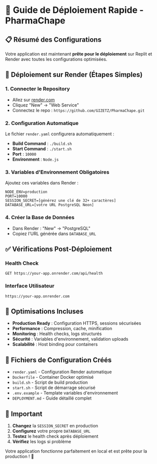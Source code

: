 # 🚀 Guide de Déploiement Rapide - PharmaChape

## 📋 Résumé des Configurations

Votre application est maintenant **prête pour le déploiement** sur Replit et Render avec toutes les configurations optimisées.

## 🎯 Déploiement sur Render (Étapes Simples)

### 1. Connecter le Repository
- Allez sur [render.com](https://render.com)
- Cliquez "New" → "Web Service"  
- Connectez le repo : `https://github.com/GIZETZ/PharmaChape.git`

### 2. Configuration Automatique
Le fichier `render.yaml` configurera automatiquement :
- **Build Command** : `./build.sh`
- **Start Command** : `./start.sh`
- **Port** : `10000`
- **Environment** : `Node.js`

### 3. Variables d'Environnement Obligatoires
Ajoutez ces variables dans Render :

```
NODE_ENV=production
PORT=10000
SESSION_SECRET=[générez une clé de 32+ caractères]
DATABASE_URL=[votre URL PostgreSQL Neon]
```

### 4. Créer la Base de Données
- Dans Render : "New" → "PostgreSQL"
- Copiez l'URL générée dans `DATABASE_URL`

## ✅ Vérifications Post-Déploiement

### Health Check
```
GET https://your-app.onrender.com/api/health
```

### Interface Utilisateur
```
https://your-app.onrender.com
```

## 🔧 Optimisations Incluses

- **Production Ready** : Configuration HTTPS, sessions sécurisées
- **Performance** : Compression, cache, minification
- **Monitoring** : Health checks, logs structurés
- **Sécurité** : Variables d'environnement, validation uploads
- **Scalabilité** : Host binding pour containers

## 📁 Fichiers de Configuration Créés

- `render.yaml` - Configuration Render automatique
- `Dockerfile` - Container Docker optimisé
- `build.sh` - Script de build production
- `start.sh` - Script de démarrage sécurisé
- `.env.example` - Template variables d'environnement
- `DEPLOYMENT.md` - Guide détaillé complet

## 🚨 Important

1. **Changez** la `SESSION_SECRET` en production
2. **Configurez** votre propre `DATABASE_URL`
3. **Testez** le health check après déploiement
4. **Vérifiez** les logs si problème

Votre application fonctionne parfaitement en local et est prête pour la production ! 🎉